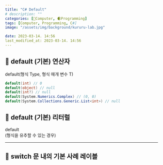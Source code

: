 ```yaml
---
title: "C# Default"
# description: ""
categories: [💫Computer, 🌒Programming]
tags: [Computer, Programming, C#]
image: "/assets/img/background/kururu-lab.jpg"

date: 2023-03-14. 14:56
last_modified_at: 2023-03-14. 14:56
---
```


## 💫 default (기본) 연산자

default(형식 Type, 형식 매개 변수 T)  

```cs
default(int) // 0
default(object) // null
default(int?) // null
default(System.Numerics.Complex) // (0, 0)
default(System.Collections.Generic.List<int>) // null
```

## 💫 default (기본) 리터럴

default  
(형식을 유추할 수 있는 경우)  

---

## 💫 switch 문 내의 기본 사례 레이블  
